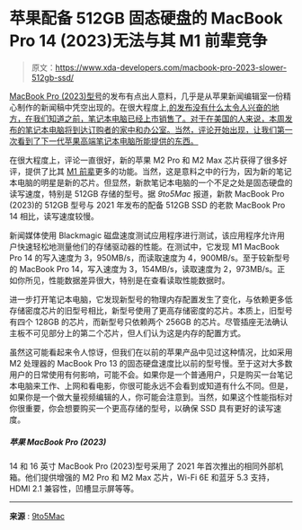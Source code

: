 # 苹果配备 512GB 固态硬盘的 MacBook Pro 14 (2023)无法与其 M1 前辈竞争

> 原文：<https://www.xda-developers.com/macbook-pro-2023-slower-512gb-ssd/>

[MacBook Pro (2023)型号](https://www.xda-developers.com/macbook-pro-2023/)的发布有点出人意料，几乎是从苹果新闻编辑室一份精心制作的新闻稿中凭空出现的。在很大程度上,[的发布没有什么太令人兴奋的地方，在我们知道之前，笔记本电脑已经上市销售了。对于在美国的人来说，本周发布的笔记本电脑将到达订购者的家中和办公室。当然，评论开始出现，让我们第一次看到了下一代苹果高端笔记本电脑所能提供的东西。](https://www.xda-developers.com/macbook-pro-2023-launch/)

在很大程度上，评论一直很好，新的苹果 M2 Pro 和 M2 Max 芯片获得了很多好评，提供了比其 [M1 前辈](https://www.xda-developers.com/apple-announces-m1-pro-m1-max-two-new-custom-built-silicon-to-power-the-next-generation-of-macs/)更多的功能。当然，这是意料之中的行为，因为新的笔记本电脑的明星是新的芯片。但显然，新款笔记本电脑的一个不足之处是固态硬盘的读写速度，特别是 512GB 存储的型号。据 *9to5Mac* 报道，新款 MacBook Pro (2023)的 512GB 型号与 2021 年发布的配备 512GB SSD 的老款 MacBook Pro 14 相比，读写速度较慢。

新闻媒体使用 Blackmagic 磁盘速度测试应用程序进行测试，该应用程序允许用户快速轻松地测量他们的存储驱动器的性能。在测试中，它发现 M1 MacBook Pro 14 的写入速度为 3，950MB/s，而读取速度为 4，900MB/s。至于较新型号的 MacBook Pro 14，写入速度为 3，154MB/s，读取速度为 2，973MB/s。正如你所见，性能数据差异很大，特别是在查看读取性能数据时。

进一步打开笔记本电脑，它发现新型号的物理内存配置发生了变化，与依赖更多低存储密度芯片的旧型号相比，新型号使用了更高存储密度的芯片。本质上，旧型号有四个 128GB 的芯片，而新型号只依赖两个 256GB 的芯片。尽管插座无法确认主板不可见部分上的第二个芯片，但人们认为这是内存的配置方式。

虽然这可能看起来令人惊讶，但我们在以前的苹果产品中见过这种情况，比如采用 M2 处理器的 MacBook Pro 13 的固态硬盘速度比以前的型号慢。至于这对大多数用户的日常使用有何影响，可能不会。如果你是一个普通用户，只是购买一台笔记本电脑来工作、上网和看电影，你很可能永远不会看到或知道有什么不同。但是，如果你是一个做大量视频编辑的人，你可能会注意到。当然，如果这个性能指标对你很重要，你会想要购买一个更高存储的型号，以确保 SSD 具有更好的读写速度。

##### 苹果 MacBook Pro (2023)

14 和 16 英寸 MacBook Pro (2023)型号采用了 2021 年首次推出的相同外部机箱。他们提供增强的 M2 Pro 和 M2 Max 芯片，Wi-Fi 6E 和蓝牙 5.3 支持，HDMI 2.1 兼容性，凹槽显示屏等等。

* * *

**来源** : [9to5Mac](https://9to5mac.com/2023/01/24/macbook-pro-ssd-performance-drop/)